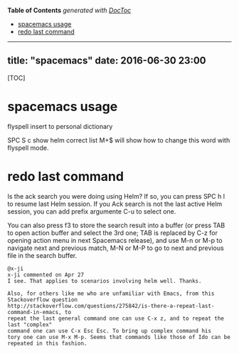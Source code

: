 <!-- START doctoc generated TOC please keep comment here to allow auto update -->
<!-- DON'T EDIT THIS SECTION, INSTEAD RE-RUN doctoc TO UPDATE -->
**Table of Contents**  *generated with [DocToc](https://github.com/thlorenz/doctoc)*

- [spacemacs usage](#spacemacs-usage)
- [redo last command](#redo-last-command)

<!-- END doctoc generated TOC please keep comment here to allow auto update -->

---
title: "spacemacs"
date: 2016-06-30 23:00
---
[TOC]
# spacemacs usage
flyspell insert to personal dictionary

SPC S c  show helm correct list
M+$ will show how to change this word with flyspell mode.
# redo last command
Is the ack search you were doing using Helm? If so, you can press SPC h l to resume last Helm session. If you Ack search is not the last active Helm session, you can add prefix argumente C-u to select one.

You can also press f3 to store the search result into a buffer (or press TAB to open action buffer and select the 3rd one; TAB is replaced by C-z for opening action menu in next Spacemacs release), and use M-n or M-p to navigate next and previous match, M-N or M-P to go to next and previous file in the search buffer.

```
@x-ji
x-ji commented on Apr 27
I see. That applies to scenarios involving helm well. Thanks.

Also, for others like me who are unfamiliar with Emacs, from this Stackoverflow question
http://stackoverflow.com/questions/275842/is-there-a-repeat-last-command-in-emacs, to
repeat the last general command one can use C-x z, and to repeat the last "complex"
command one can use C-x Esc Esc. To bring up complex command his
tory one can use M-x M-p. Seems that commands like those of Ido can be repeated in this fashion.

```
